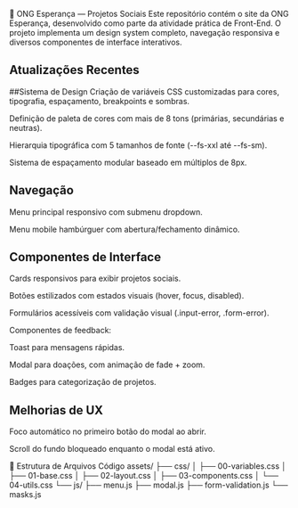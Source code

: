 📘 ONG Esperança — Projetos Sociais
Este repositório contém o site da ONG Esperança, desenvolvido como parte da atividade prática de Front-End. O projeto implementa um design system completo, navegação responsiva e diversos componentes de interface interativos.

## Atualizações Recentes
 
##Sistema de Design
Criação de variáveis CSS customizadas para cores, tipografia, espaçamento, breakpoints e sombras.

Definição de paleta de cores com mais de 8 tons (primárias, secundárias e neutras).

Hierarquia tipográfica com 5 tamanhos de fonte (--fs-xxl até --fs-sm).

Sistema de espaçamento modular baseado em múltiplos de 8px.


## Navegação
Menu principal responsivo com submenu dropdown.

Menu mobile hambúrguer com abertura/fechamento dinâmico.

## Componentes de Interface
Cards responsivos para exibir projetos sociais.

Botões estilizados com estados visuais (hover, focus, disabled).

Formulários acessíveis com validação visual (.input-error, .form-error).

Componentes de feedback:

Toast para mensagens rápidas.

Modal para doações, com animação de fade + zoom.

Badges para categorização de projetos.


## Melhorias de UX


Foco automático no primeiro botão do modal ao abrir.

Scroll do fundo bloqueado enquanto o modal está ativo.


<p>
📂 Estrutura de Arquivos
Código
assets/
 ├── css/
 │    ├── 00-variables.css
 │    ├── 01-base.css
 │    ├── 02-layout.css
 │    ├── 03-components.css
 │    └── 04-utils.css
 └── js/
      ├── menu.js
      ├── modal.js
      ├── form-validation.js
      └── masks.js
</p>
